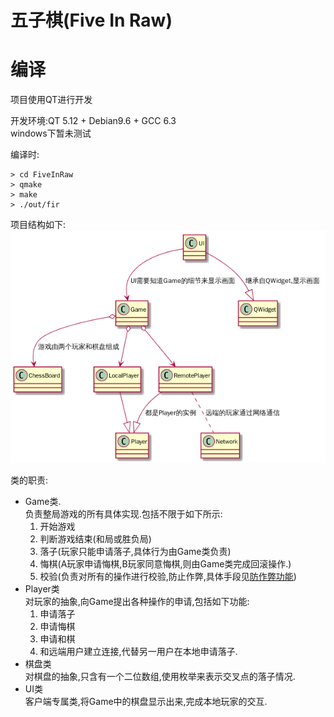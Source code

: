 # 五子棋(Five In Raw)

# 编译
项目使用QT进行开发

开发环境:QT 5.12 + Debian9.6 + GCC 6.3  
windows下暂未测试  

编译时:
```
> cd FiveInRaw
> qmake
> make
> ./out/fir
```

项目结构如下:
![](uml/class.png)

类的职责:
* Game类.  
负责整局游戏的所有具体实现.包括不限于如下所示:
   1. 开始游戏
   1. 判断游戏结束(和局或胜负局)
   1. 落子(玩家只能申请落子,具体行为由Game类负责)
   1. 悔棋(A玩家申请悔棋,B玩家同意悔棋,则由Game类完成回滚操作.)
   1. 校验(负责对所有的操作进行校验,防止作弊,具体手段见[防作弊功能](#nocheat))
* Player类  
对玩家的抽象,向Game提出各种操作的申请,包括如下功能:
   1. 申请落子
   1. 申请悔棋
   1. 申请和棋
   1. 和远端用户建立连接,代替另一用户在本地申请落子.
* 棋盘类  
对棋盘的抽象,只含有一个二位数组,使用枚举来表示交叉点的落子情况.
* UI类  
客户端专属类,将Game中的棋盘显示出来,完成本地玩家的交互.

